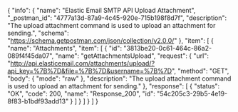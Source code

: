 {
  "info": {
    "name": "Elastic Email SMTP API Upload Attachment",
    "_postman_id": "4777a13d-87a9-4c45-920e-715b198f8d7f",
    "description": "The upload attachment command is used to upload an attachment for sending.",
    "schema": "https://schema.getpostman.com/json/collection/v2.0.0/"
  },
  "item": [
    {
      "name": "Attachments",
      "item": [
        {
          "id": "3813be20-0c61-464c-86a2-089f4f45da07",
          "name": "getAttachmentsUpload",
          "request": {
            "url": "http://api.elasticemail.com/attachments/upload/?api_key=%7B%7D&file=%7B%7D&username=%7B%7D",
            "method": "GET",
            "body": {
              "mode": "raw"
            },
            "description": "The upload attachment command is used to upload an attachment for sending."
          },
          "response": [
            {
              "status": "OK",
              "code": 200,
              "name": "Response_200",
              "id": "54c205c3-29b5-4e19-8f83-b1bdf93add13"
            }
          ]
        }
      ]
    }
  ]
}